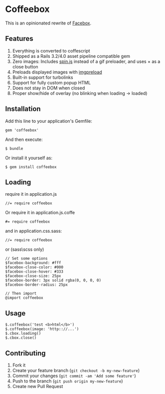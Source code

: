 # Coffeebox

This is an opinionated rewrite of [Facebox](http://defunkt.github.com/facebox/).

## Features

1. Everything is converted to coffescript
2. Shipped as a Rails 3.2/4.0 asset pipeline compatible gem
3. Zero images: Includes [spin.js](http://fgnass.github.io/spin.js/) instead of a gif preloader, and uses &times; as a close button
4. Preloads displayed images with [imgpreload](https://github.com/farinspace/jquery.imgpreload)
5. Built-in support for turbolinks
6. Support for fully custom popup HTML
7. Does not stay in DOM when closed
8. Proper show/hide of overlay (no blinking when loading -> loaded)

## Installation

Add this line to your application's Gemfile:

    gem 'coffeebox'

And then execute:

    $ bundle

Or install it yourself as:

    $ gem install coffeebox

## Loading

require it in application.js

    //= require coffeebox

Or require it in application.js.coffe

    #= require coffeebox

and in application.css.sass:

    //= require coffeebox

or (sass\scss only)

    // Set some options
    $facebox-background: #fff
    $facebox-close-color: #000
    $facebox-close-hover: #333
    $facebox-close-size: 25px
    $facebox-border: 3px solid rgba(0, 0, 0, 0)
    $facebox-border-radius: 25px

    // Then import
    @import coffeebox

## Usage

    $.coffeebox('test <b>html</b>')
    $.coffeebox(image: 'http:://...')
    $.cbox.loading()
    $.cbox.close()

## Contributing

1. Fork it
2. Create your feature branch (`git checkout -b my-new-feature`)
3. Commit your changes (`git commit -am 'Add some feature'`)
4. Push to the branch (`git push origin my-new-feature`)
5. Create new Pull Request
